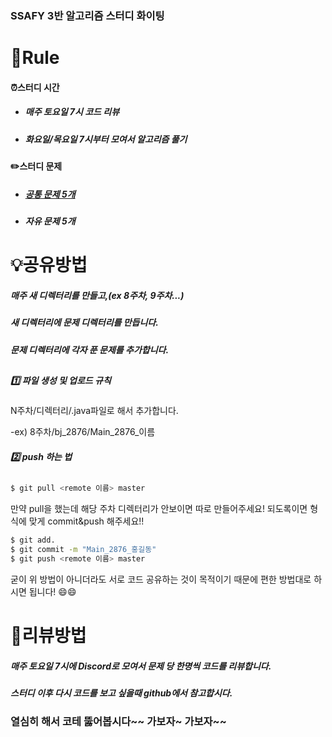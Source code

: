 ### SSAFY 3반 알고리즘 스터디 화이팅

# 📝Rule

#### ⏰스터디 시간 
- ##### 매주 토요일 7시 코드 리뷰
- ##### 화요일/목요일 7시부터 모여서 알고리즘 풀기      


 
#### ✏️스터디 문제

- ##### [공통 문제 5개](https://www.acmicpc.net/group/workbook/list/9987)
- ##### 자유 문제 5개
###
# 💡공유방법

##### 매주 새 디렉터리를 만들고,(ex 8주차, 9주차...)
##### 새 디렉터리에 문제 디렉터리를 만듭니다.
##### 문제 디렉터리에 각자 푼 문제를 추가합니다.
##

 ##### 1️⃣ 파일 생성 및 업로드 규칙
 N주차/디렉터리/.java파일로 해서 추가합니다.
 
 -ex) 8주차/bj_2876/Main_2876_이름
 
 ##### 2️⃣ push 하는 법
 ##
```sh 
$ git pull <remote 이름> master
```
만약 pull을 했는데 해당 주차 디렉터리가 안보이면 따로 만들어주세요!
되도록이면 형식에 맞게 commit&push 해주세요!!
```sh 
$ git add.
$ git commit -m "Main_2876_홍길동"
$ git push <remote 이름> master
```
굳이 위 방법이 아니더라도
서로 코드 공유하는 것이 목적이기 때문에 편한 방법대로 하시면 됩니다! 😄😄
###
# 📣리뷰방법

##### 매주 토요일 7시에 Discord로 모여서 문제 당 한명씩 코드를 리뷰합니다.
##### 스터디 이후 다시 코드를 보고 싶을때 github에서 참고합시다.

### 열심히 해서 코테 뚫어봅시다~~ 가보자~ 가보자~~
